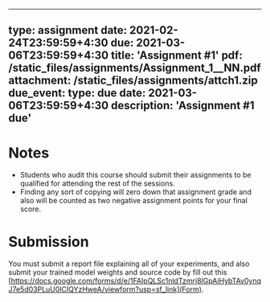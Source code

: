 
---
type: assignment
date: 2021-02-24T23:59:59+4:30
due: 2021-03-06T23:59:59+4:30
title: 'Assignment #1'
pdf: /static_files/assignments/Assignment_1__NN.pdf
attachment: /static_files/assignments/attch1.zip
due_event: 
    type: due
    date: 2021-03-06T23:59:59+4:30
    description: 'Assignment #1 due'    
---


# Notes
- Students who audit this course should submit their assignments to be qualified for attending the rest of the sessions.
- Finding any sort of copying will zero down that assignment grade and also will be counted as two negative assignment points for your final score.
# Submission
You must submit a report file explaining all of your experiments, and also submit your trained model weights and source code by fill out this [https://docs.google.com/forms/d/e/1FAIpQLSc1nldTzmrj8lGpAiHybTAv0ynqJ7e5d03PLuU0lCIQYzHweA/viewform?usp=sf_link](Form).
